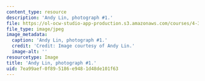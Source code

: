 ```yaml
---
content_type: resource
description: 'Andy Lin, photograph #1.'
file: https://ol-ocw-studio-app-production.s3.amazonaws.com/courses/4-341-introduction-to-photography-and-related-media-fall-2007/7ea99aef0f895186e9481d48de101f63_lin1.jpg
file_type: image/jpeg
image_metadata:
  caption: 'Andy Lin, photograph #1.'
  credit: 'Credit: Image courtesy of Andy Lin.'
  image-alt: ''
resourcetype: Image
title: 'Andy Lin, photograph #1.'
uid: 7ea99aef-0f89-5186-e948-1d48de101f63
---
```

